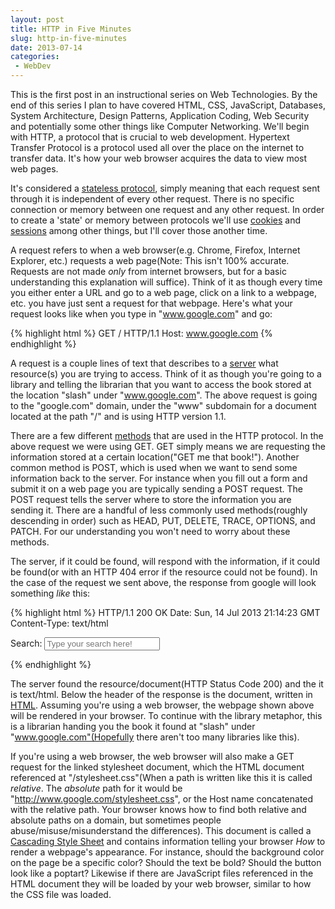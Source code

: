 ```yaml
---
layout: post
title: HTTP in Five Minutes
slug: http-in-five-minutes
date: 2013-07-14
categories:
 - WebDev
---
```


This is the first post in an instructional series on Web Technologies. By the end of this series I plan to have covered HTML, CSS, JavaScript, Databases, System Architecture, Design Patterns, Application Coding, Web Security and potentially some other things like Computer Networking. We'll begin with HTTP, a protocol that is crucial to web development. Hypertext Transfer Protocol is a protocol used all over the place on the internet to transfer data. It's how your web browser acquires the data to view most web pages.


It's considered a <a href="http://en.wikipedia.org/wiki/Stateless_protocol">stateless protocol</a>, simply meaning that each request sent through it is independent of every other request. There is no specific connection or memory between one request and any other request. In order to create a 'state' or memory between protocols we'll use <a href="http://en.wikipedia.org/wiki/HTTP_cookie">cookies</a> and <a href="http://en.wikipedia.org/wiki/Session_(computer_science)">sessions</a> among other things, but I'll cover those another time.


A request refers to when a web browser(e.g. Chrome, Firefox, Internet Explorer, etc.) requests a web page(Note: This isn't 100% accurate. Requests are not made <i>only</i> from internet browsers, but for a basic understanding this explanation will suffice). Think of it as though every time you either enter a URL and go to a web page, click on a link to a webpage, etc. you have just sent a request for that webpage. Here's what your request looks like when you type in "www.google.com" and go:


{% highlight html %}
    GET / HTTP/1.1
    Host: www.google.com
{% endhighlight %}


A request is a couple lines of text that describes to a <a href="http://en.wikipedia.org/wiki/Server_(computing)">server</a> what resource(s) you are trying to access. Think of it as though you're going to a library and telling the librarian that you want to access the book stored at the location "slash" under "www.google.com". The above request is going to the "google.com" domain, under the "www" subdomain for a document located at the path "/" and is using HTTP version 1.1.


There are a few different <a href="http://en.wikipedia.org/wiki/Hypertext_Transfer_Protocol#Request_methods">methods</a> that are used in the HTTP protocol. In the above request we were using GET. GET simply means we are requesting the information stored at a certain location("GET me that book!"). Another common method is POST, which is used when we want to send some information back to the server. For instance when you fill out a form and submit it on a web page you are typically sending a POST request. The POST request tells the server where to store the information you are sending it. There are a handful of less commonly used methods(roughly descending in order) such as HEAD, PUT, DELETE, TRACE, OPTIONS, and PATCH. For our understanding you won't need to worry about these methods.


The server, if it could be found, will respond with the information, if it could be found(or with an HTTP 404 error if the resource could not be found). In the case of the request we sent above, the response from google will look something <i>like</i> this:


{% highlight html %}
    HTTP/1.1 200 OK
    Date: Sun, 14 Jul 2013 21:14:23 GMT
    Content-Type: text/html
    <html>
    <head>
    <link rel="stylesheet" href="/stylesheet.css">
    <title>Google dot com</title>
    </head>
    <body>
        <form method="GET" action="/q">
            <label>Search: </label>
            <input type="text" placeholder="Type your search here!">
        </form>
    </body>
    </html>
{% endhighlight %}


The server found the resource/document(HTTP Status Code 200) and the it is text/html. Below the header of the response is the document, written in <a href="http://en.wikipedia.org/wiki/HTML">HTML</a>. Assuming you're using a web browser, the webpage shown above will be rendered in your browser. To continue with the library metaphor, this is a librarian handing you the book it found at "slash" under "www.google.com"(Hopefully there aren't too many libraries like this).


If you're using a web browser, the web browser will also make a GET request for the linked stylesheet document, which the HTML document referenced at "/stylesheet.css"(When a path is written like this it is called <i>relative</i>. The <i>absolute</i> path for it would be "http://www.google.com/stylesheet.css", or the Host name concatenated with the relative path. Your browser knows how to find both relative and absolute paths on a domain, but sometimes people abuse/misuse/misunderstand the differences). This document is called a <a href="http://en.wikipedia.org/wiki/Css">Cascading Style Sheet</a> and contains information telling your browser <i>How</i> to render a webpage's appearance. For instance, should the background color on the page be a specific color? Should the text be bold? Should the button look like a poptart? Likewise if there are JavaScript files referenced in the HTML document they will be loaded by your web browser, similar to how the CSS file was loaded.
